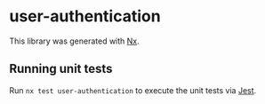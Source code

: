 # user-authentication

This library was generated with [Nx](https://nx.dev).

## Running unit tests

Run `nx test user-authentication` to execute the unit tests via [Jest](https://jestjs.io).
